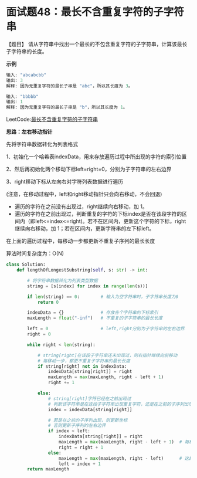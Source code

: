 # 面试题48：最长不含重复字符的子字符串



【题目】 请从字符串中找出一个最长的不包含重复字符的子字符串，计算该最长子字符串的长度。



**示例** 

```python
输入: "abcabcbb"
输出: 3 
解释: 因为无重复字符的最长子串是 "abc"，所以其长度为 3。
```



```python
输入: "bbbbb"
输出: 1
解释: 因为无重复字符的最长子串是 "b"，所以其长度为 1。
```



LeetCode:[最长不含重复字符的子字符串](https://leetcode-cn.com/problems/zui-chang-bu-han-zhong-fu-zi-fu-de-zi-zi-fu-chuan-lcof/)



**思路：左右移动指针**

先将字符串数据转化为列表格式

1、初始化一个哈希表indexData，用来存放遍历过程中所出现的字符的索引位置

2、然后再初始化两个移动下标left=right=0，分别为子字符串的左右边界

3、right移动下标从左向右对字符列表数据进行遍历  

 (注意，在移动过程中，left和right移动指针只会向右移动，不会回退)



- 遍历的字符在之前没有出现过，right继续向右移动，加 1。
- 遍历的字符在之前出现过，判断重复的字符的下标index是否在该段字符的区间内（即left<=index<=right)。若不在区间内，更新这个字符的下标，right继续向右移动，加 1；若在区间内，更新字符串的左下标left。

在上面的遍历过程中，每移动一步都更新不重复子序列的最长长度



算法时间复杂度为：O(N)

```Python
class Solution:
    def lengthOfLongestSubstring(self, s: str) -> int:

        # 将字符串数据转化为列表类型数据
        string = [s[index] for index in range(len(s))]

        if len(string) == 0:        # 输入为空字符串时，子字符串长度为0
            return 0

        indexData = {}              # 存放各个字符串的下标索引
        maxLength = float("-inf")   # 不重复的子字符串的最长长度

        left = 0                    # left,right分别为子字符串的左右边界
        right = 0

        while right < len(string):

            # string[right]在该段子字符串还未出现过，则右指针继续向前移动
            # 每移动一步，都更不重复子字符串的最长长度
            if string[right] not in indexData:
                indexData[string[right]] = right
                maxLength = max(maxLength, right - left + 1)
                right += 1

            else:
                # string[right]字符已经在之前出现过
                # 判断该字符串是在这段子字符串出现重复字符，还是在之前的子序列出现
                index = indexData[string[right]]

                # 若是在之前的子序列出现，则更新坐标
                # 否则更新子序列的左右边界
                if index < left:
                    indexData[string[right]] = right
                    maxLength = max(maxLength, right - left + 1)  # 每移动一步，都更不重复子字符串的最长长度
                    right = right + 1
                else:
                    maxLength = max(maxLength, right - left)      # 这段子字符串已经出现重复字符，左指针开始移动
                    left = index + 1
        return maxLength
```











